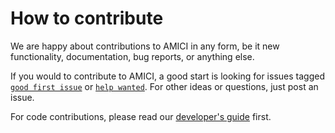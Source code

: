 # How to contribute

We are happy about contributions to AMICI in any form, be it new functionality,
documentation, bug reports, or anything else.

If you would to contribute to AMICI, a good start is looking for issues tagged
[`good first issue`](https://github.com/ICB-DCM/AMICI/issues?q=is%3Aissue+is%3Aopen+label%3A%22good+first+issue%22)
or [`help wanted`](https://github.com/ICB-DCM/AMICI/issues?q=is%3Aissue+is%3Aopen+label%3A%22help+wanted%22).
For other ideas or questions, just post an issue.

For code contributions, please read our [developer's guide](development.md)
first.

